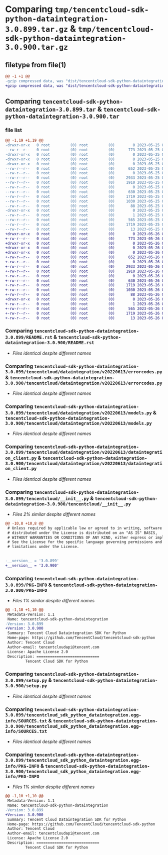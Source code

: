 # Comparing `tmp/tencentcloud-sdk-python-dataintegration-3.0.899.tar.gz` & `tmp/tencentcloud-sdk-python-dataintegration-3.0.900.tar.gz`

## filetype from file(1)

```diff
@@ -1 +1 @@
-gzip compressed data, was "dist/tencentcloud-sdk-python-dataintegration-3.0.899.tar", last modified: Thu May 25 00:24:10 2023, max compression
+gzip compressed data, was "dist/tencentcloud-sdk-python-dataintegration-3.0.900.tar", last modified: Fri May 26 02:16:13 2023, max compression
```

## Comparing `tencentcloud-sdk-python-dataintegration-3.0.899.tar` & `tencentcloud-sdk-python-dataintegration-3.0.900.tar`

### file list

```diff
@@ -1,19 +1,19 @@
-drwxr-xr-x   0 root         (0) root         (0)        0 2023-05-25 00:24:10.000000 tencentcloud-sdk-python-dataintegration-3.0.899/
--rw-r--r--   0 root         (0) root         (0)      773 2023-05-25 00:24:09.000000 tencentcloud-sdk-python-dataintegration-3.0.899/README.rst
-drwxr-xr-x   0 root         (0) root         (0)        0 2023-05-25 00:24:10.000000 tencentcloud-sdk-python-dataintegration-3.0.899/tencentcloud/
-drwxr-xr-x   0 root         (0) root         (0)        0 2023-05-25 00:24:10.000000 tencentcloud-sdk-python-dataintegration-3.0.899/tencentcloud/dataintegration/
-drwxr-xr-x   0 root         (0) root         (0)        0 2023-05-25 00:24:10.000000 tencentcloud-sdk-python-dataintegration-3.0.899/tencentcloud/dataintegration/v20220613/
--rw-r--r--   0 root         (0) root         (0)      652 2023-05-25 00:24:09.000000 tencentcloud-sdk-python-dataintegration-3.0.899/tencentcloud/dataintegration/v20220613/errorcodes.py
--rw-r--r--   0 root         (0) root         (0)        0 2023-05-25 00:24:09.000000 tencentcloud-sdk-python-dataintegration-3.0.899/tencentcloud/dataintegration/v20220613/__init__.py
--rw-r--r--   0 root         (0) root         (0)     2933 2023-05-25 00:24:09.000000 tencentcloud-sdk-python-dataintegration-3.0.899/tencentcloud/dataintegration/v20220613/models.py
--rw-r--r--   0 root         (0) root         (0)     1910 2023-05-25 00:24:09.000000 tencentcloud-sdk-python-dataintegration-3.0.899/tencentcloud/dataintegration/v20220613/dataintegration_client.py
--rw-r--r--   0 root         (0) root         (0)        0 2023-05-25 00:24:09.000000 tencentcloud-sdk-python-dataintegration-3.0.899/tencentcloud/dataintegration/__init__.py
--rw-r--r--   0 root         (0) root         (0)      630 2023-05-25 00:24:09.000000 tencentcloud-sdk-python-dataintegration-3.0.899/tencentcloud/__init__.py
--rw-r--r--   0 root         (0) root         (0)     1719 2023-05-25 00:24:10.000000 tencentcloud-sdk-python-dataintegration-3.0.899/PKG-INFO
--rw-r--r--   0 root         (0) root         (0)     1030 2023-05-25 00:24:09.000000 tencentcloud-sdk-python-dataintegration-3.0.899/setup.py
--rw-r--r--   0 root         (0) root         (0)       88 2023-05-25 00:24:10.000000 tencentcloud-sdk-python-dataintegration-3.0.899/setup.cfg
-drwxr-xr-x   0 root         (0) root         (0)        0 2023-05-25 00:24:10.000000 tencentcloud-sdk-python-dataintegration-3.0.899/tencentcloud_sdk_python_dataintegration.egg-info/
--rw-r--r--   0 root         (0) root         (0)        1 2023-05-25 00:24:10.000000 tencentcloud-sdk-python-dataintegration-3.0.899/tencentcloud_sdk_python_dataintegration.egg-info/dependency_links.txt
--rw-r--r--   0 root         (0) root         (0)      565 2023-05-25 00:24:10.000000 tencentcloud-sdk-python-dataintegration-3.0.899/tencentcloud_sdk_python_dataintegration.egg-info/SOURCES.txt
--rw-r--r--   0 root         (0) root         (0)     1719 2023-05-25 00:24:10.000000 tencentcloud-sdk-python-dataintegration-3.0.899/tencentcloud_sdk_python_dataintegration.egg-info/PKG-INFO
--rw-r--r--   0 root         (0) root         (0)       13 2023-05-25 00:24:10.000000 tencentcloud-sdk-python-dataintegration-3.0.899/tencentcloud_sdk_python_dataintegration.egg-info/top_level.txt
+drwxr-xr-x   0 root         (0) root         (0)        0 2023-05-26 02:16:13.000000 tencentcloud-sdk-python-dataintegration-3.0.900/
+-rw-r--r--   0 root         (0) root         (0)      773 2023-05-26 02:16:13.000000 tencentcloud-sdk-python-dataintegration-3.0.900/README.rst
+drwxr-xr-x   0 root         (0) root         (0)        0 2023-05-26 02:16:13.000000 tencentcloud-sdk-python-dataintegration-3.0.900/tencentcloud/
+drwxr-xr-x   0 root         (0) root         (0)        0 2023-05-26 02:16:13.000000 tencentcloud-sdk-python-dataintegration-3.0.900/tencentcloud/dataintegration/
+drwxr-xr-x   0 root         (0) root         (0)        0 2023-05-26 02:16:13.000000 tencentcloud-sdk-python-dataintegration-3.0.900/tencentcloud/dataintegration/v20220613/
+-rw-r--r--   0 root         (0) root         (0)      652 2023-05-26 02:16:13.000000 tencentcloud-sdk-python-dataintegration-3.0.900/tencentcloud/dataintegration/v20220613/errorcodes.py
+-rw-r--r--   0 root         (0) root         (0)        0 2023-05-26 02:16:13.000000 tencentcloud-sdk-python-dataintegration-3.0.900/tencentcloud/dataintegration/v20220613/__init__.py
+-rw-r--r--   0 root         (0) root         (0)     2933 2023-05-26 02:16:13.000000 tencentcloud-sdk-python-dataintegration-3.0.900/tencentcloud/dataintegration/v20220613/models.py
+-rw-r--r--   0 root         (0) root         (0)     1910 2023-05-26 02:16:13.000000 tencentcloud-sdk-python-dataintegration-3.0.900/tencentcloud/dataintegration/v20220613/dataintegration_client.py
+-rw-r--r--   0 root         (0) root         (0)        0 2023-05-26 02:16:13.000000 tencentcloud-sdk-python-dataintegration-3.0.900/tencentcloud/dataintegration/__init__.py
+-rw-r--r--   0 root         (0) root         (0)      630 2023-05-26 02:16:13.000000 tencentcloud-sdk-python-dataintegration-3.0.900/tencentcloud/__init__.py
+-rw-r--r--   0 root         (0) root         (0)     1719 2023-05-26 02:16:13.000000 tencentcloud-sdk-python-dataintegration-3.0.900/PKG-INFO
+-rw-r--r--   0 root         (0) root         (0)     1030 2023-05-26 02:16:13.000000 tencentcloud-sdk-python-dataintegration-3.0.900/setup.py
+-rw-r--r--   0 root         (0) root         (0)       88 2023-05-26 02:16:13.000000 tencentcloud-sdk-python-dataintegration-3.0.900/setup.cfg
+drwxr-xr-x   0 root         (0) root         (0)        0 2023-05-26 02:16:13.000000 tencentcloud-sdk-python-dataintegration-3.0.900/tencentcloud_sdk_python_dataintegration.egg-info/
+-rw-r--r--   0 root         (0) root         (0)        1 2023-05-26 02:16:13.000000 tencentcloud-sdk-python-dataintegration-3.0.900/tencentcloud_sdk_python_dataintegration.egg-info/dependency_links.txt
+-rw-r--r--   0 root         (0) root         (0)      565 2023-05-26 02:16:13.000000 tencentcloud-sdk-python-dataintegration-3.0.900/tencentcloud_sdk_python_dataintegration.egg-info/SOURCES.txt
+-rw-r--r--   0 root         (0) root         (0)     1719 2023-05-26 02:16:13.000000 tencentcloud-sdk-python-dataintegration-3.0.900/tencentcloud_sdk_python_dataintegration.egg-info/PKG-INFO
+-rw-r--r--   0 root         (0) root         (0)       13 2023-05-26 02:16:13.000000 tencentcloud-sdk-python-dataintegration-3.0.900/tencentcloud_sdk_python_dataintegration.egg-info/top_level.txt
```

### Comparing `tencentcloud-sdk-python-dataintegration-3.0.899/README.rst` & `tencentcloud-sdk-python-dataintegration-3.0.900/README.rst`

 * *Files identical despite different names*

### Comparing `tencentcloud-sdk-python-dataintegration-3.0.899/tencentcloud/dataintegration/v20220613/errorcodes.py` & `tencentcloud-sdk-python-dataintegration-3.0.900/tencentcloud/dataintegration/v20220613/errorcodes.py`

 * *Files identical despite different names*

### Comparing `tencentcloud-sdk-python-dataintegration-3.0.899/tencentcloud/dataintegration/v20220613/models.py` & `tencentcloud-sdk-python-dataintegration-3.0.900/tencentcloud/dataintegration/v20220613/models.py`

 * *Files identical despite different names*

### Comparing `tencentcloud-sdk-python-dataintegration-3.0.899/tencentcloud/dataintegration/v20220613/dataintegration_client.py` & `tencentcloud-sdk-python-dataintegration-3.0.900/tencentcloud/dataintegration/v20220613/dataintegration_client.py`

 * *Files identical despite different names*

### Comparing `tencentcloud-sdk-python-dataintegration-3.0.899/tencentcloud/__init__.py` & `tencentcloud-sdk-python-dataintegration-3.0.900/tencentcloud/__init__.py`

 * *Files 2% similar despite different names*

```diff
@@ -10,8 +10,8 @@
 # Unless required by applicable law or agreed to in writing, software
 # distributed under the License is distributed on an "AS IS" BASIS,
 # WITHOUT WARRANTIES OR CONDITIONS OF ANY KIND, either express or implied.
 # See the License for the specific language governing permissions and
 # limitations under the License.
 
 
-__version__ = '3.0.899'
+__version__ = '3.0.900'
```

### Comparing `tencentcloud-sdk-python-dataintegration-3.0.899/PKG-INFO` & `tencentcloud-sdk-python-dataintegration-3.0.900/PKG-INFO`

 * *Files 1% similar despite different names*

```diff
@@ -1,10 +1,10 @@
 Metadata-Version: 1.1
 Name: tencentcloud-sdk-python-dataintegration
-Version: 3.0.899
+Version: 3.0.900
 Summary: Tencent Cloud Dataintegration SDK for Python
 Home-page: https://github.com/TencentCloud/tencentcloud-sdk-python
 Author: Tencent Cloud
 Author-email: tencentcloudapi@tencent.com
 License: Apache License 2.0
 Description: ============================
         Tencent Cloud SDK for Python
```

### Comparing `tencentcloud-sdk-python-dataintegration-3.0.899/setup.py` & `tencentcloud-sdk-python-dataintegration-3.0.900/setup.py`

 * *Files identical despite different names*

### Comparing `tencentcloud-sdk-python-dataintegration-3.0.899/tencentcloud_sdk_python_dataintegration.egg-info/SOURCES.txt` & `tencentcloud-sdk-python-dataintegration-3.0.900/tencentcloud_sdk_python_dataintegration.egg-info/SOURCES.txt`

 * *Files identical despite different names*

### Comparing `tencentcloud-sdk-python-dataintegration-3.0.899/tencentcloud_sdk_python_dataintegration.egg-info/PKG-INFO` & `tencentcloud-sdk-python-dataintegration-3.0.900/tencentcloud_sdk_python_dataintegration.egg-info/PKG-INFO`

 * *Files 1% similar despite different names*

```diff
@@ -1,10 +1,10 @@
 Metadata-Version: 1.1
 Name: tencentcloud-sdk-python-dataintegration
-Version: 3.0.899
+Version: 3.0.900
 Summary: Tencent Cloud Dataintegration SDK for Python
 Home-page: https://github.com/TencentCloud/tencentcloud-sdk-python
 Author: Tencent Cloud
 Author-email: tencentcloudapi@tencent.com
 License: Apache License 2.0
 Description: ============================
         Tencent Cloud SDK for Python
```

